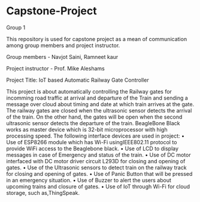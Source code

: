 # Capstone-Project
Group 1

This repository is used for capstone project as a mean of communication among group members and project instructor.

Group members - Navjot Saini, Ramneet kaur

Project instructor - Prof. Mike Aleshams

Project Title: IoT based Automatic Railway Gate Controller

This project is about automatically controlling the Railway gates for incomming road traffic at arrival and departure of the Train and sending a message over cloud about timing and date at which train arrives at the gate. The railway gates are closed when the ultrasonic sensor detects the arrival of the train. On the other hand, the gates will be open when the second ultrasonic sensor detects the departure of the train. BeagleBone Black works as master device which is 32-bit microprocessor with high processing speed.  The following interface devices are used in project:
•	Use of ESP8266 module which has Wi-Fi usingIEEE802.11 protocol to provide WiFi access to the Beaglebone black.
•	Use of LCD to display messages in case of Emergency and status of the train.
•	Use of DC motor interfaced with DC motor driver circuit L293D for closing and opening of gates.
•	Use of the Ultrasonic sensors to detect train on the railway track for closing and opening of gates.
•	Use of Panic Button that will be pressed in an emergency situation.
•	Use of Buzzer to alert the users about upcoming trains and closure of gates.
•	Use of IoT through Wi-Fi for cloud storage, such as,ThingSpeak.
